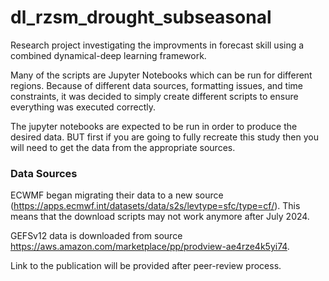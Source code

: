 # dl_rzsm_drought_subseasonal
Research project investigating the improvments in forecast skill using a combined dynamical-deep learning framework.

Many of the scripts are Jupyter Notebooks which can be run for different regions. Because of different data sources,  formatting issues, and time constraints, it was decided to simply create different scripts to ensure everything was executed correctly. 

The jupyter notebooks are expected to be run in order to produce the desired data. BUT first if you are going to fully recreate this study then you will need to get the data from the appropriate sources.

### Data Sources ###

ECWMF began migrating their data to a new source (https://apps.ecmwf.int/datasets/data/s2s/levtype=sfc/type=cf/). This means that the download scripts may not work anymore after July 2024.

GEFSv12 data is downloaded from source https://aws.amazon.com/marketplace/pp/prodview-ae4rze4k5yi74. 

Link to the publication will be provided after peer-review process. 
